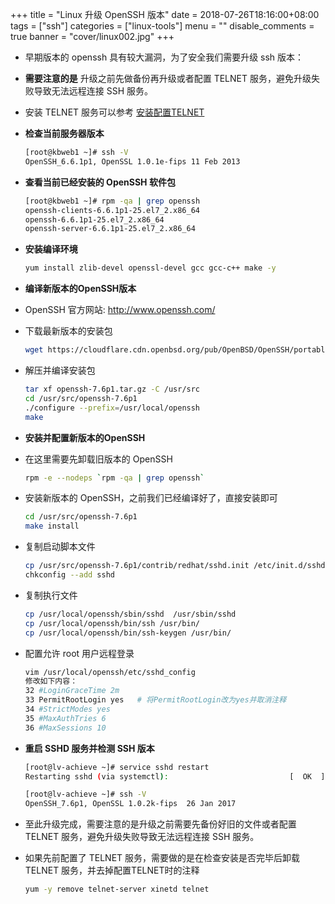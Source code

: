 +++
title = "Linux 升级 OpenSSH 版本"
date = 2018-07-26T18:16:00+08:00
tags = ["ssh"]
categories = ["linux-tools"]
menu = ""
disable_comments = true
banner = "cover/linux002.jpg"
+++

- 早期版本的 openssh 具有较大漏洞，为了安全我们需要升级 ssh 版本：
  
- **需要注意的是** 升级之前先做备份再升级或者配置 TELNET 服务，避免升级失败导致无法远程连接 SSH 服务。
- 安装 TELNET 服务可以参考 [安装配置TELNET](https://yeaheo.com/post/linux-telnet-installation/)

- **检查当前服务器版本**
  
  ```bash
  [root@kbweb1 ~]# ssh -V
  OpenSSH_6.6.1p1, OpenSSL 1.0.1e-fips 11 Feb 2013
  ```
- **查看当前已经安装的 OpenSSH 软件包**
  
  ```bash
  [root@kbweb1 ~]# rpm -qa | grep openssh
  openssh-clients-6.6.1p1-25.el7_2.x86_64
  openssh-6.6.1p1-25.el7_2.x86_64
  openssh-server-6.6.1p1-25.el7_2.x86_64
  ```
- **安装编译环境**
  
  ```bash
  yum install zlib-devel openssl-devel gcc gcc-c++ make -y
  ```
- **编译新版本的OpenSSH版本**
- OpenSSH 官方网站: <http://www.openssh.com/>
- 下载最新版本的安装包
  
  ```bash
  wget https://cloudflare.cdn.openbsd.org/pub/OpenBSD/OpenSSH/portable/openssh-7.6p1.tar.gz
  ```
- 解压并编译安装包
  
  ```bash
  tar xf openssh-7.6p1.tar.gz -C /usr/src
  cd /usr/src/openssh-7.6p1
  ./configure --prefix=/usr/local/openssh
  make
  ```
- **安装并配置新版本的OpenSSH**
- 在这里需要先卸载旧版本的 OpenSSH
  
  ```bash
  rpm -e --nodeps `rpm -qa | grep openssh`
  ```
- 安装新版本的 OpenSSH，之前我们已经编译好了，直接安装即可
  
  ```bash
  cd /usr/src/openssh-7.6p1
  make install
  ```
- 复制启动脚本文件
  
  ```bash
  cp /usr/src/openssh-7.6p1/contrib/redhat/sshd.init /etc/init.d/sshd
  chkconfig --add sshd
  ```
- 复制执行文件
  
  ```bash
  cp /usr/local/openssh/sbin/sshd  /usr/sbin/sshd
  cp /usr/local/openssh/bin/ssh /usr/bin/
  cp /usr/local/openssh/bin/ssh-keygen /usr/bin/
  ```
- 配置允许 root 用户远程登录
  
  ```bash
  vim /usr/local/openssh/etc/sshd_config
  修改如下内容： 
  32 #LoginGraceTime 2m
  33 PermitRootLogin yes   # 将PermitRootLogin改为yes并取消注释
  34 #StrictModes yes
  35 #MaxAuthTries 6
  36 #MaxSessions 10
  ```
- **重启 SSHD 服务并检测 SSH 版本**
  
  ```bash
  [root@lv-achieve ~]# service sshd restart
  Restarting sshd (via systemctl):                           [  OK  ]
  
  [root@lv-achieve ~]# ssh -V
  OpenSSH_7.6p1, OpenSSL 1.0.2k-fips  26 Jan 2017
  ```
- 至此升级完成，需要注意的是升级之前需要先备份好旧的文件或者配置 TELNET 服务，避免升级失败导致无法远程连接 SSH 服务。
- 如果先前配置了 TELNET 服务，需要做的是在检查安装是否完毕后卸载 TELNET 服务，并去掉配置TELNET时的注释
  
  ```bash
  yum -y remove telnet-server xinetd telnet
  ```
  


